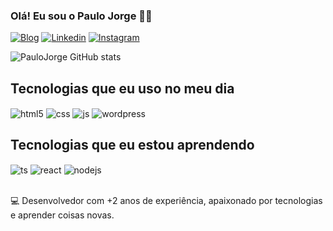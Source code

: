 

### Olá! Eu sou o Paulo Jorge 👋😄


[![Blog](https://img.shields.io/website?label=paulojorgers.com.br&style=for-the-badge&url=https://paulojorgers.com.br/)](https://paulojorgers.com.br)
[![Linkedin](https://img.shields.io/badge/LinkedIn-0077B5?style=for-the-badge&logo=linkedin&logoColor=white)](https://www.linkedin.com/in/paulo-jorge-rodrigues-silva-b63b95173/)
[![Instagram](https://img.shields.io/badge/Instagram-E4405F?style=for-the-badge&logo=instagram&logoColor=white)](https://www.instagram.com/paulojorgers/)

![PauloJorge GitHub stats](https://github-readme-stats.vercel.app/api?username=paulojorgers&show_icons=true&theme=highcontrast)


## Tecnologias que eu uso no meu dia

<div style="display: inline_block">
  <img align="center" alt="html5" src="https://img.shields.io/badge/HTML5-E34F26?style=for-the-badge&logo=html5&logoColor=white" />
  <img align="center" alt="css" src="https://img.shields.io/badge/CSS3-1572B6?style=for-the-badge&logo=css3&logoColor=white" />
  <img align="center" alt="js" src="https://img.shields.io/badge/JavaScript-F7DF1E?style=for-the-badge&logo=javascript&logoColor=black" />
  <img align="center" alt="wordpress" src="https://img.shields.io/badge/Wordpress-21759B?style=for-the-badge&logo=wordpress&logoColor=white" />

  </div>


  ## Tecnologias que eu estou aprendendo


<div style="display: inline_block">
  <img align="center" alt="ts" src="https://img.shields.io/badge/TypeScript-007ACC?style=for-the-badge&logo=typescript&logoColor=white" />
  <img align="center" alt="react" src="https://img.shields.io/badge/React-20232A?style=for-the-badge&logo=react&logoColor=61DAFB" />
  <img align="center" alt="nodejs" src="https://img.shields.io/badge/Node.js-43853D?style=for-the-badge&logo=node.js&logoColor=white" />
</div><br/>

💻 Desenvolvedor com +2 anos de experiência, apaixonado por tecnologias e aprender coisas novas.
